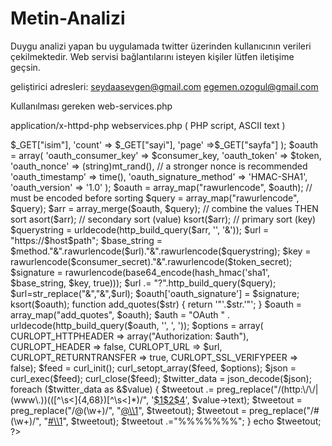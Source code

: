 # Metin-Analizi
Duygu analizi yapan bu uygulamada twitter üzerinden kullanıcının verileri çekilmektedir. 
Web servisi bağlantılarını isteyen kişiler lütfen iletişime geçsin.



geliştirici adresleri: seydaasevgen@gmail.com
                       egemen.ozogul@gmail.com
                       
                     
                     
Kullanılması gereken web-services.php


application/x-httpd-php webservices.php ( PHP script, ASCII text )
<?php
$token = 'kendi bilgilerinizle değiştirin';
$token_secret = 'kendi bilgilerinizle değiştirin';
$consumer_key = 'kendi bilgilerinizle değiştirin';
$consumer_secret = 'kendi bilgilerinizle değiştirin';

$host = 'api.twitter.com';
$method = 'GET';
$path = '/1.1/statuses/user_timeline.json'; // api call path




$query = array( // query parameters
    'screen_name' => $_GET["isim"],
    'count' => $_GET["sayi"],
    'page' =>$_GET["sayfa"]
);

$oauth = array(
    'oauth_consumer_key' => $consumer_key,
    'oauth_token' => $token,
    'oauth_nonce' => (string)mt_rand(), // a stronger nonce is recommended
    'oauth_timestamp' => time(),
    'oauth_signature_method' => 'HMAC-SHA1',
    'oauth_version' => '1.0'
);
$oauth = array_map("rawurlencode", $oauth); // must be encoded before sorting
$query = array_map("rawurlencode", $query);
$arr = array_merge($oauth, $query); // combine the values THEN sort
asort($arr); // secondary sort (value)
ksort($arr); // primary sort (key)
$querystring = urldecode(http_build_query($arr, '', '&'));
$url = "https://$host$path";
$base_string = $method."&".rawurlencode($url)."&".rawurlencode($querystring);

$key = rawurlencode($consumer_secret)."&".rawurlencode($token_secret);

$signature = rawurlencode(base64_encode(hash_hmac('sha1', $base_string, $key, true)));

$url .= "?".http_build_query($query);
$url=str_replace("&amp;","&",$url); 

$oauth['oauth_signature'] = $signature; 
ksort($oauth);

function add_quotes($str) { return '"'.$str.'"'; }
$oauth = array_map("add_quotes", $oauth);

$auth = "OAuth " . urldecode(http_build_query($oauth, '', ', '));

$options = array( CURLOPT_HTTPHEADER => array("Authorization: $auth"),
                  CURLOPT_HEADER => false,
                  CURLOPT_URL => $url,
                  CURLOPT_RETURNTRANSFER => true,
                  CURLOPT_SSL_VERIFYPEER => false);

$feed = curl_init();
curl_setopt_array($feed, $options);
$json = curl_exec($feed);
curl_close($feed);

$twitter_data = json_decode($json);


foreach ($twitter_data as &$value) {
   $tweetout .= preg_replace("/(http:\/\/|(www\.))(([^\s<]{4,68})[^\s<]*)/", '<a href="http://$2$3" target="_blank">$1$2$4</a>', $value->text);
   $tweetout = preg_replace("/@(\w+)/", "<a href=\"http://www.twitter.com/\\1\" target=\"_blank\">@\\1</a>", $tweetout);
   $tweetout = preg_replace("/#(\w+)/", "<a href=\"http://search.twitter.com/search?q=\\1\" target=\"_blank\">#\\1</a>", $tweetout);
$tweetout .="%%%%%%%";
}

echo $tweetout;

?>
